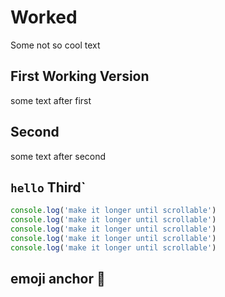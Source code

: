 # Worked

Some not so cool text

## First Working Version

some text after first

## Second

some text after second

## `hello` Third`
```ts
console.log('make it longer until scrollable')
console.log('make it longer until scrollable')
console.log('make it longer until scrollable')
console.log('make it longer until scrollable')
console.log('make it longer until scrollable')
```
## emoji anchor 🤖
